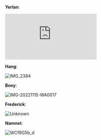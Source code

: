 **Yerlan**:

![Yerlan](https://github.com/captainnccrruunncchh/AAE2004-group-9/files/10055038/CamScanner.07-31-2022.20.05_3.pdf)

**Hang**:

![IMG_2384](https://user-images.githubusercontent.com/116084608/203097363-9d794aa4-8a5a-4d63-b92c-1af3f47b9bbd.jpg)


**Boey**:

![IMG-20221115-WA0017](https://user-images.githubusercontent.com/116084608/203095444-7dfdf1a8-93dc-45fa-bff8-922cf65c68c8.jpg)

**Frederick**:

![Unknown](https://user-images.githubusercontent.com/116084608/203099319-bf1d7187-84bb-4410-aa66-0763e6b405be.jpeg)


**Namnet**:

![WCf9G5b_d](https://user-images.githubusercontent.com/116084608/203098088-26c77412-7271-48da-b843-69b0833468e3.jpeg)

